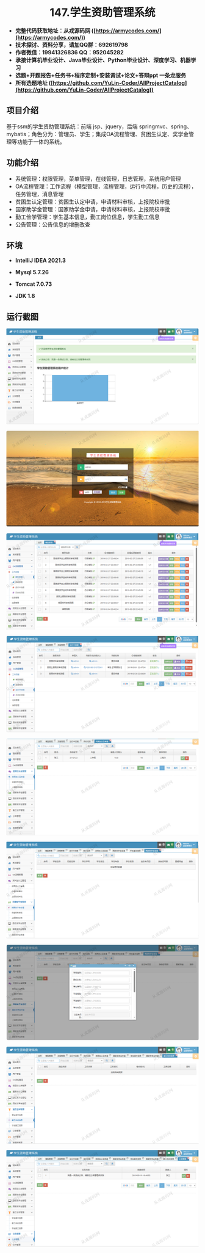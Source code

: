 <p><h1 align="center">147.学生资助管理系统</h1></p>

- <b>完整代码获取地址：从戎源码网 ([https://armycodes.com/](https://armycodes.com/))</b>
- <b>技术探讨、资料分享，请加QQ群：692619798</b> 
- <b>作者微信：19941326836  QQ：952045282</b> 
- <b>承接计算机毕业设计、Java毕业设计、Python毕业设计、深度学习、机器学习</b>
- <b>选题+开题报告+任务书+程序定制+安装调试+论文+答辩ppt 一条龙服务</b>
- <b>所有选题地址 ([https://github.com/YuLin-Coder/AllProjectCatalog](https://github.com/YuLin-Coder/AllProjectCatalog)) </b>

## 项目介绍
基于ssm的学生资助管理系统：前端 jsp、jquery，后端 springmvc、spring、mybatis；角色分为：管理员、学生；集成OA流程管理、贫困生认定、奖学金管理等功能于一体的系统。

## 功能介绍

- 系统管理：权限管理，菜单管理，在线管理，日志管理，系统用户管理
- OA流程管理：工作流程（模型管理，流程管理，运行中流程，历史的流程），任务管理，消息管理
- 贫困生认定管理：贫困生认定申请，申请材料审核，上报院校审批
- 国家助学金管理：国家助学金申请，申请材料审核，上报院校审批
- 勤工俭学管理：学生基本信息，勤工岗位信息，学生勤工信息
- 公告管理：公告信息的增删改查

## 环境

- <b>IntelliJ IDEA 2021.3</b>

- <b>Mysql 5.7.26</b>

- <b>Tomcat 7.0.73</b>

- <b>JDK 1.8</b>

## 运行截图
![](screenshot/1.png)

![](screenshot/2.png)

![](screenshot/3.png)

![](screenshot/4.png)

![](screenshot/5.png)

![](screenshot/6.png)

![](screenshot/7.png)

![](screenshot/8.png)

![](screenshot/9.png)
